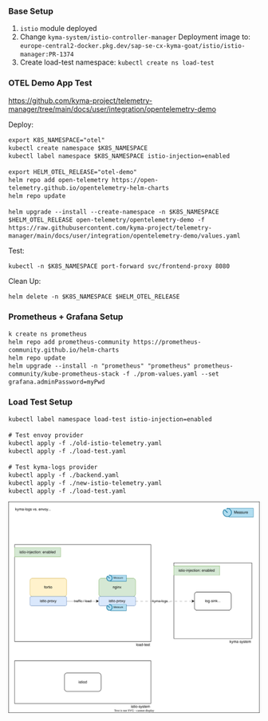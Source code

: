 ### Base Setup
1. `istio` module deployed
2. Change `kyma-system/istio-controller-manager` Deployment image to: `europe-central2-docker.pkg.dev/sap-se-cx-kyma-goat/istio/istio-manager:PR-1374`
3. Create load-test namespace: `kubectl create ns load-test`

### OTEL Demo App Test
https://github.com/kyma-project/telemetry-manager/tree/main/docs/user/integration/opentelemetry-demo

Deploy:
```shell
export K8S_NAMESPACE="otel"
kubectl create namespace $K8S_NAMESPACE
kubectl label namespace $K8S_NAMESPACE istio-injection=enabled

export HELM_OTEL_RELEASE="otel-demo"
helm repo add open-telemetry https://open-telemetry.github.io/opentelemetry-helm-charts
helm repo update

helm upgrade --install --create-namespace -n $K8S_NAMESPACE $HELM_OTEL_RELEASE open-telemetry/opentelemetry-demo -f https://raw.githubusercontent.com/kyma-project/telemetry-manager/main/docs/user/integration/opentelemetry-demo/values.yaml
```

Test:
```shell
kubectl -n $K8S_NAMESPACE port-forward svc/frontend-proxy 8080
```

Clean Up:
```shell
helm delete -n $K8S_NAMESPACE $HELM_OTEL_RELEASE
```

### Prometheus + Grafana Setup
```shell
k create ns prometheus
helm repo add prometheus-community https://prometheus-community.github.io/helm-charts
helm repo update
helm upgrade --install -n "prometheus" "prometheus" prometheus-community/kube-prometheus-stack -f ./prom-values.yaml --set grafana.adminPassword=myPwd
```

### Load Test Setup
```shell
kubectl label namespace load-test istio-injection=enabled

# Test envoy provider
kubectl apply -f ./old-istio-telemetry.yaml
kubectl apply -f ./load-test.yaml

# Test kyma-logs provider
kubectl apply -f ./backend.yaml
kubectl apply -f ./new-istio-telemetry.yaml
kubectl apply -f ./load-test.yaml
```

![Load Test Architecture](./load-test-architecture.drawio.svg)